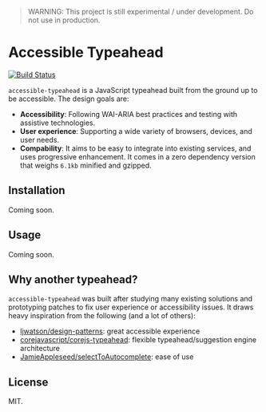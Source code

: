 > WARNING: This project is still experimental / under development. Do not use in production.

# Accessible Typeahead

[![Build Status](https://travis-ci.org/tvararu/typeahead.svg?branch=master)](https://travis-ci.org/developit/preact-boilerplate)

`accessible-typeahead` is a JavaScript typeahead built from the ground up to be accessible. The design goals are:

- **Accessibility**: Following WAI-ARIA best practices and testing with assistive technologies.
- **User experience**: Supporting a wide variety of browsers, devices, and user needs.
- **Compability**: It aims to be easy to integrate into existing services, and uses progressive enhancement. It comes in a zero dependency version that weighs `6.1kb` minified and gzipped.

## Installation

Coming soon.

## Usage

Coming soon.

## Why another typeahead?

`accessible-typeahead` was built after studying many existing solutions and prototyping patches to fix user experience or accessibility issues. It draws heavy inspiration from the following (and a lot of others):

- [ljwatson/design-patterns](http://ljwatson.github.io/design-patterns/autocomplete/index.html): great accessible experience
- [corejavascript/corejs-typeahead](https://github.com/corejavascript/typeahead.js): flexible typeahead/suggestion engine architecture
- [JamieAppleseed/selectToAutocomplete](https://github.com/JamieAppleseed/selectToAutocomplete): ease of use

## License

MIT.
